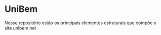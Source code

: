 # UniBem
 Nesse repositório estão os principais elementos estruturais que compõe o site unibem.net 
